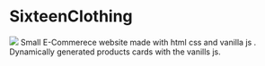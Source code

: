 # SixteenClothing
<img src="https://rahulmandyal.me/images/sixteenclothing.png"/>
Small E-Commerece website made with   html css  and vanilla js . 
Dynamically generated  products cards with the vanills js.

